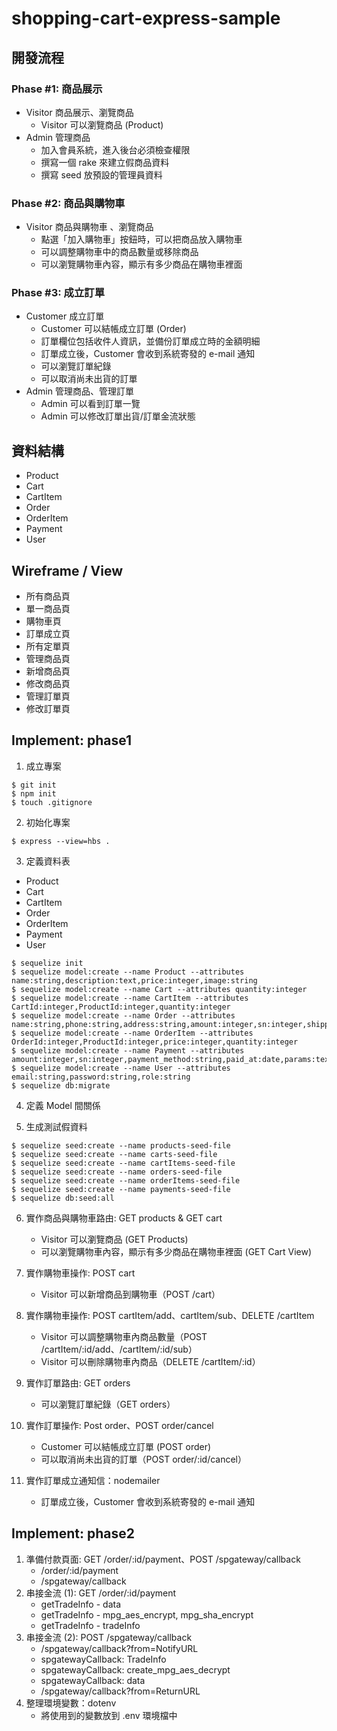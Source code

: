 # shopping-cart-express-sample

## 開發流程

### Phase #1: 商品展示

* Visitor 商品展示、瀏覽商品
	* Visitor 可以瀏覽商品 (Product)
* Admin 管理商品
	* 加入會員系統，進入後台必須檢查權限
	* 撰寫一個 rake 來建立假商品資料
	* 撰寫 seed 放預設的管理員資料

### Phase #2: 商品與購物車

* Visitor 商品與購物車	、瀏覽商品
	* 點選「加入購物車」按鈕時，可以把商品放入購物車
	* 可以調整購物車中的商品數量或移除商品
	* 可以瀏覽購物車內容，顯示有多少商品在購物車裡面

### Phase #3: 成立訂單

* Customer 成立訂單
	* Customer 可以結帳成立訂單 (Order)
	* 訂單欄位包括收件人資訊，並備份訂單成立時的金額明細
	* 訂單成立後，Customer 會收到系統寄發的 e-mail 通知
	* 可以瀏覽訂單紀錄
	* 可以取消尚未出貨的訂單
* Admin 管理商品、管理訂單
	* Admin 可以看到訂單一覽
	* Admin 可以修改訂單出貨/訂單金流狀態

## 資料結構

- Product
- Cart
- CartItem
- Order
- OrderItem
- Payment
- User

## Wireframe / View

- 所有商品頁
- 單一商品頁
- 購物車頁
- 訂單成立頁
- 所有定單頁
- 管理商品頁
- 新增商品頁
- 修改商品頁
- 管理訂單頁
- 修改訂單頁

## Implement: phase1

1. 成立專案

```
$ git init
$ npm init
$ touch .gitignore
```

2. 初始化專案

```
$ express --view=hbs .
```

3. 定義資料表

- Product
- Cart
- CartItem
- Order
- OrderItem
- Payment
- User

```
$ sequelize init
$ sequelize model:create --name Product --attributes name:string,description:text,price:integer,image:string
$ sequelize model:create --name Cart --attributes quantity:integer
$ sequelize model:create --name CartItem --attributes CartId:integer,ProductId:integer,quantity:integer
$ sequelize model:create --name Order --attributes name:string,phone:string,address:string,amount:integer,sn:integer,shipping_status:string,payment_status:string,UserId:integer
$ sequelize model:create --name OrderItem --attributes OrderId:integer,ProductId:integer,price:integer,quantity:integer
$ sequelize model:create --name Payment --attributes amount:integer,sn:integer,payment_method:string,paid_at:date,params:text,OrderId:integer
$ sequelize model:create --name User --attributes email:string,password:string,role:string
$ sequelize db:migrate
```

4. 定義 Model 間關係

5. 生成測試假資料

```
$ sequelize seed:create --name products-seed-file
$ sequelize seed:create --name carts-seed-file
$ sequelize seed:create --name cartItems-seed-file
$ sequelize seed:create --name orders-seed-file
$ sequelize seed:create --name orderItems-seed-file
$ sequelize seed:create --name payments-seed-file
$ sequelize db:seed:all
```

6. 實作商品與購物車路由: GET products & GET cart
	* Visitor 可以瀏覽商品 (GET Products)
	* 可以瀏覽購物車內容，顯示有多少商品在購物車裡面 (GET Cart View)

7. 實作購物車操作: POST cart
	* Visitor 可以新增商品到購物車（POST /cart）

8. 實作購物車操作: POST cartItem/add、cartItem/sub、DELETE /cartItem
	* Visitor 可以調整購物車內商品數量（POST /cartItem/:id/add、/cartItem/:id/sub）
	* Visitor 可以刪除購物車內商品（DELETE /cartItem/:id）

9. 實作訂單路由: GET orders
	* 可以瀏覽訂單紀錄（GET orders）

11. 實作訂單操作: Post order、POST order/cancel
	* Customer 可以結帳成立訂單 (POST order)
	* 可以取消尚未出貨的訂單（POST order/:id/cancel）

10. 實作訂單成立通知信：nodemailer
	* 訂單成立後，Customer 會收到系統寄發的 e-mail 通知

## Implement: phase2

1. 準備付款頁面: GET /order/:id/payment、POST /spgateway/callback
	* /order/:id/payment
	* /spgateway/callback
2. 串接金流 (1): GET /order/:id/payment
	* getTradeInfo - data
	* getTradeInfo - mpg_aes_encrypt, mpg_sha_encrypt
	* getTradeInfo - tradeInfo
3. 串接金流 (2): POST /spgateway/callback
	* /spgateway/callback?from=NotifyURL
	* spgatewayCallback: TradeInfo
	* spgatewayCallback: create_mpg_aes_decrypt
	* spgatewayCallback: data
	* /spgateway/callback?from=ReturnURL
4. 整理環境變數：dotenv
	* 將使用到的變數放到 .env 環境檔中
